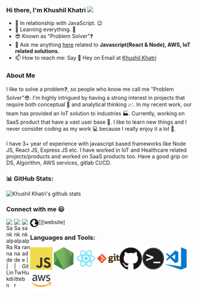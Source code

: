 ### Hi there, I'm Khushil Khatri <img src="https://media.giphy.com/media/hvRJCLFzcasrR4ia7z/giphy.gif" width="25px">

- 🔭 In relationship with JavaScript. 😉
- 🌱 Learning everything. 🤣
- 😎 Known as "Problem Solver"❓
- 💬 Ask me anything [here](https://github.com/khushilkhatri/khushilkhatri/issues) related to <b>Javascript(React & Node), AWS, IoT related solutions.</b>
- 📫 How to reach me: Say 👋 Hey on Email at [Khushil Khatri](mailto:khushilkhatri@gmail.com)

### About Me
I like to solve a problem❓, so people who know me call me "Problem Solver"😎. I'm highly intrigued by having a strong interest in projects that require both conceptual 🧠 and analytical thinking 📈. In my recent work, our team has provided an IoT solution to industries 🏭. Currently, working on SaaS product that have a vast user base 👥. I like to learn new things and I never consider coding as my work 💻 because I really enjoy it a lot 🥳.
<br />
<br />
I have 3+ year of experience with javascript based frameworks like Node JS, React JS, Express JS etc. I have worked in IoT and Healthcare related projects/products and worked on SaaS products too. Have a good grip on DS, Algorithm, AWS services, gitlab CI/CD. 

### 📊 GitHub Stats:
![Khushil Khatri's github stats](https://github-readme-stats.vercel.app/api?username=khushilkhatri&show_icons=true&theme=dracula&count_private=true&include_all_commits=true&hide=contribs,issues,stars)

### Connect with me :smiley:

[<img align="left" alt="Sankalp Ranade | Linkdin" width="21px" src="https://firebasestorage.googleapis.com/v0/b/github--images.appspot.com/o/Github%20images%2Flinkedin.svg?alt=media&token=0e662ab8-db11-475a-9c43-18d89bcdfde0" />][linkedin]
[<img align="left" alt="Sankalp Ranade | Twitter" width="21px" src="https://firebasestorage.googleapis.com/v0/b/github--images.appspot.com/o/Github%20images%2Ftwitter.svg?alt=media&token=0e4ffc45-d873-47ee-b08c-9b98b4fe66cf" />][Twitter]
[<img align="left" alt="sankalp ranade | GitHub" width="22px" src="https://cdn.jsdelivr.net/npm/simple-icons@v3/icons/github.svg" />][github]
[<img align="left" alt="sankalp ranade | website" width="22px" src="https://raw.githubusercontent.com/iconic/open-iconic/master/svg/globe.svg" />][website]
<br />

### Languages and Tools:
<img align="left" alt="JavaScript" width="60px" src="https://raw.githubusercontent.com/github/explore/80688e429a7d4ef2fca1e82350fe8e3517d3494d/topics/javascript/javascript.png" />
<img align="left" alt="Node.js" width="60px" src="https://raw.githubusercontent.com/github/explore/80688e429a7d4ef2fca1e82350fe8e3517d3494d/topics/nodejs/nodejs.png" />
<img align="left" alt="React" width="60px" src="https://raw.githubusercontent.com/github/explore/80688e429a7d4ef2fca1e82350fe8e3517d3494d/topics/react/react.png" />
<img align="left" alt="Git" width="60px" src="https://raw.githubusercontent.com/github/explore/80688e429a7d4ef2fca1e82350fe8e3517d3494d/topics/git/git.png" />
<img align="left" alt="GitHub" width="60px" src="https://raw.githubusercontent.com/github/explore/78df643247d429f6cc873026c0622819ad797942/topics/github/github.png" />
<img align="left" alt="Terminal" width="60px" src="https://raw.githubusercontent.com/github/explore/80688e429a7d4ef2fca1e82350fe8e3517d3494d/topics/terminal/terminal.png" />
<img align="left" alt="Visual Studio Code" width="60px" src="https://raw.githubusercontent.com/github/explore/80688e429a7d4ef2fca1e82350fe8e3517d3494d/topics/visual-studio-code/visual-studio-code.png" />
<img align="left" alt="AWS" width="60px" src="https://raw.githubusercontent.com/github/explore/80688e429a7d4ef2fca1e82350fe8e3517d3494d/topics/aws/aws.png" />

<br />


[linkedin]: https://linkedin.com/in/khushilkhatri
[Twitter]: https://twitter.com/khushilkhatri
[github]: https://github.com/khushilkhatri
